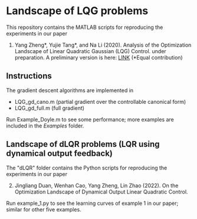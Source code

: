 # Landscape of LQG problems

This repository contains the MATLAB scripts for reproducing the experiments in our paper

1) Yang Zheng*, Yujie Tang*, and Na Li (2020). Analysis of the Optimization Landscape of Linear Quadratic Gaussian (LQG) Control. under preparation. A preliminary version is here: [LINK](https://zhengy09.github.io/papers/LQG_landscape.pdf)  (*Equal contribution)
 

## Instructions
The gradient descent algorithms are implemented in 
* LQG_gd_cano.m (partial gradient over the controllable canonical form) 
* LQG_gd_full.m (full gradient)


Run Example_Doyle.m to see some performance; more examples are included in the *Examples* folder.

## Landscape of dLQR problems (LQR using dynamical output feedback)

The "dLQR" folder contains the Python scripts for reproducing the experiments in our paper

2) Jingliang Duan, Wenhan Cao, Yang Zheng, Lin Zhao (2022). On the Optimization Landscape of Dynamical Output Linear Quadratic Control. 

Run example_1.py to see the learning curves of example 1 in our paper; similar for other five examples.
